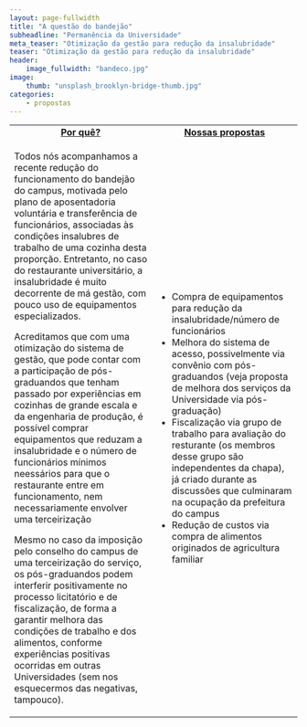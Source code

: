 ```yaml
---
layout: page-fullwidth
title: "A questão do bandejão"
subheadline: "Permanência da Universidade"
meta_teaser: "Otimização da gestão para redução da insalubridade"
teaser: "Otimização da gestão para redução da insalubridade"
header:
    image_fullwidth: "bandeco.jpg"
image:
    thumb: "unsplash_brooklyn-bridge-thumb.jpg"
categories:
    - propostas
---
```

<table style="width: 100%">
    <tr>
        <td><b><u><center>Por quê?</center></u></b></td><td><b><u><center>Nossas propostas</center></u></b></td>
    </tr><tr>
        <td><p>Todos nós acompanhamos a recente redução do funcionamento do bandejão do campus, motivada pelo plano de aposentadoria voluntária e transferência de funcionários, associadas às condições insalubres de trabalho de uma cozinha desta proporção. Entretanto, no caso do restaurante universitário, a insalubridade é muito decorrente de má gestão, com pouco uso de equipamentos especializados.</p>
            <p>Acreditamos que com uma otimização do sistema de gestão, que pode contar com a participação de pós-graduandos que tenham passado por experiências em cozinhas de grande escala e da engenharia de produção, é possível comprar equipamentos que reduzam a insalubridade e o número de funcionários mínimos neessários para que o restaurante entre em funcionamento, nem necessariamente envolver uma terceirização</p>
        <p>Mesmo no caso da imposição pelo conselho do campus de uma terceirização do serviço, os pós-graduandos podem interferir positivamente no processo licitatório e de fiscalização, de forma a garantir melhora das condições de trabalho e dos alimentos, conforme experiências positivas ocorridas em outras Universidades (sem nos esquecermos das negativas, tampouco).</p>
        </td><td>
            <p><ul>
                <li>Compra de equipamentos para redução da insalubridade/número de funcionários</li>
                <li>Melhora do sistema de acesso, possivelmente via convênio com pós-graduandos (veja proposta de melhora dos serviços da Universidade via pós-graduação)</li>
                <li>Fiscalização via grupo de trabalho para avaliação do resturante (os membros desse grupo são independentes da chapa), já criado durante as discussões que culminaram na ocupação da prefeitura do campus</li>
                <li>Redução de custos via compra de alimentos originados de agricultura familiar</li>
            </ul></p>
        </td>
    </tr>
</table>
